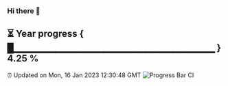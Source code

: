 ### Hi there 👋
⏳ Year progress { █▁▁▁▁▁▁▁▁▁▁▁▁▁▁▁▁▁▁▁▁▁▁▁▁▁▁▁▁▁ } 4.25 %
---
⏰ Updated on Mon, 16 Jan 2023 12:30:48 GMT
![Progress Bar CI](https://github.com/liununu/liununu/workflows/Progress%20Bar%20CI/badge.svg)

